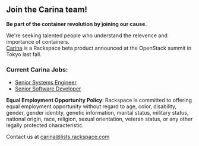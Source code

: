 ## Join the Carina team!

**Be part of the container revolution by joining our cause.**

We're seeking talented people who understand the relevence and importance of containers.  
[Carina](https://getcarina.com) is a Rackspace beta product announced at the OpenStack summit in Tokyo last fall.

### Current Carina Jobs:

* [Senior Systems Engineer](sr-systems-engineer.md)
* [Senior Software Developer](sr-software-developer.md)

**Equal Employment Opportunity Policy**: Rackspace is committed to offering equal employment opportunity without regard to age, color, disability, gender, gender identity, genetic information, marital status, military status, national origin, race, religion, sexual orientation, veteran status, or any other legally protected characteristic.

Contact us at carina@lists.rackspace.com

